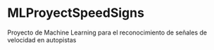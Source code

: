 # MLProyectSpeedSigns
Proyecto de Machine Learning para el reconocimiento de señales de velocidad en autopistas
